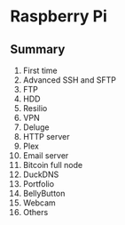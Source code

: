 # Raspberry Pi

## Summary
1. First time
2. Advanced SSH and SFTP
3. FTP
4. HDD
5. Resilio
6. VPN
7. Deluge
8. HTTP server
9. Plex
10. Email server
11. Bitcoin full node
12. DuckDNS
13. Portfolio
14. BellyButton
15. Webcam
99. Others